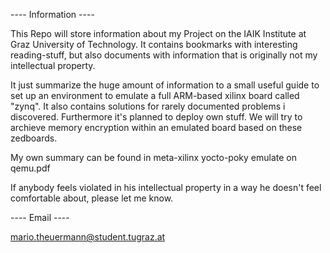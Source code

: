 ---- Information ----

This Repo will store information about my Project on the IAIK Institute 
at Graz University of Technology.
It contains bookmarks with interesting reading-stuff, 
but also documents with information that is originally not my intellectual property. 

It just summarize the huge amount of information to a small useful guide to set up an environment to emulate a full ARM-based xilinx board called "zynq".
It also contains solutions for rarely documented problems i discovered. 
Furthermore it's planned to deploy own stuff. We will try to archieve memory encryption within an emulated board based on these zedboards. 

My own summary can be found in meta-xilinx  yocto-poky emulate on qemu.pdf

If anybody feels violated in his intellectual property in a way he doesn't feel comfortable about, please let me know. 

---- Email ----

mario.theuermann@student.tugraz.at
